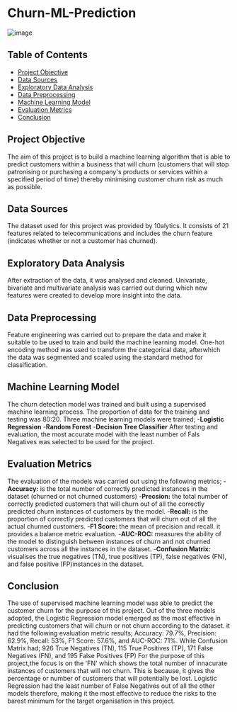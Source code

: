 # Churn-ML-Prediction


![image](https://github.com/iammaryann/Churn-ML-Prediction/assets/169622423/0f42bdec-7ddf-40d5-acc1-b131fb8290c1)



## Table of Contents
- [Project Objective](#Project-Objective)
- [Data Sources](#Data-Sources)
- [Exploratory Data Analysis](#Exploratory-Data-Analysis)
- [Data Preprocessing](#Data-Preprocessing)
- [Machine Learning Model](#Machine-Learning-Model)
- [Evaluation Metrics](#Evaluation-Metrics)
- [Conclusion](#Conclusion)

## Project Objective
The aim of this project is to build a machine learning algorithm that is able to predict customers within a business that will churn (customers that will stop patronising or purchasing a company's products or services within a specified period of time) thereby minimising customer churn risk as much as possible.

## Data Sources
The dataset used for this project was provided by 10alytics. It consists of 21 features related to telecommunications and includes the churn feature (indicates whether or not a customer has churned).

## Exploratory Data Analysis
After extraction of the data, it was analysed and cleaned. Univariate, bivariate and multivariate analysis was carried out during which new features were created to develop more insight into the data.

## Data Preprocessing
Feature engineering was carried out to prepare the data and make it suitable to be used to train and build the machine learning model. One-hot encoding method was used to transform the categorical data, afterwhich the data was segmented and scaled using the standard method for classification.

## Machine Learning Model
The churn detection model was trained and built using a supervised machine learning process. The proportion of data for the training and testing was 80:20. Three machine learning models were trained;
-**Logistic Regression**
-**Random Forest**
-**Decision Tree Classifier**
After testing and evaluation, the most accurate model with the least number of Fals Negatives was selected to be used for the project.

## Evaluation Metrics
The evaluation of the models was carried out using the following metrics;
-**Accuracy:** is the total number of correctly predicted instances in the dataset (churned or not churned customers)
-**Precsion:** the total number of correctly predicted customers that will churn out of all the correctly predicted churn instances of customers by the model.
-**Recall:** is the proportion of correctly predicted customers that will churn out of all the actual churned customers.
-**F1 Score:** the mean of precision and recall. it provides a balance metric evaluation.
-**AUC-ROC:** measures the ability of the model to distinguish between instances of churn and not churned customers across all the instances in the dataset.
-**Confusion Matrix:** visualises the true negatives (TN), true positives (TP), false negatives (FN), and false positive (FP)instances in the dataset.

## Conclusion
The use of supervised machine learning model was able to predict the customer churn for the purpose of this project. Out of the three models adopted, the Logistic Regression model emerged as the most effective in predicting customers that will churn or not churn according to the dataset. it had the following evaluation metric results; Accuracy: 79.7%, Precision: 62.9%, Recall: 53%, F1 Score: 57.6%, and AUC-ROC: 71%. While Confusion Matrix had; 926 True Negatives (TN), 115 True Positives (TP), 171 False Negatives (FN), and 195 False Positives (FP)
For the purpose of this project,the focus is on the 'FN' which shows the total number of innacurate instances of customers that will not churn. This is because, it gives the percentage or number of customers that will potentially be lost. Logistic Regression had the least number of False Negatives out of all the other models therefore, making it the most effective to reduce the risks to the barest minimum for the target organisation in this project.



